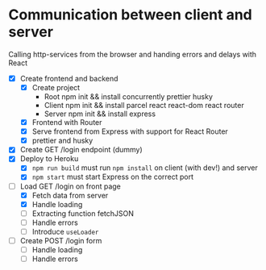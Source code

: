 Communication between client and server
=======================================

Calling http-services from the browser and handing errors and delays with React

* [x] Create frontend and backend
  * [x] Create project
    * Root npm init && install concurrently prettier husky
    * Client npm init && install parcel react react-dom react router
    * Server npm init && install express
  * [x] Frontend with Router
  * [x] Serve frontend from Express with support for React Router
  * [x] prettier and husky
* [x] Create GET /login endpoint (dummy)
* [x] Deploy to Heroku
  * [x] `npm run build` must run `npm install` on client (with dev!) and server
  * [x] `npm start` must start Express on the correct port
* [ ] Load GET /login on front page
  * [x] Fetch data from server
  * [x] Handle loading
  * [ ] Extracting function fetchJSON
  * [ ] Handle errors
  * [ ] Introduce `useLoader`
* [ ] Create POST /login form
  * [ ] Handle loading
  * [ ] Handle errors

